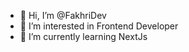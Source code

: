 - 👋 Hi, I’m @FakhriDev
- 👀 I’m interested in Frontend Developer
- 🌱 I’m currently learning NextJs

<!---
FakhriDev/FakhriDev is a ✨ special ✨ repository because its `README.md` (this file) appears on your GitHub profile.
You can click the Preview link to take a look at your changes.
--->
